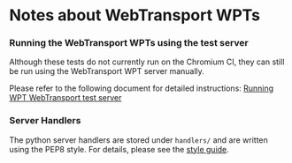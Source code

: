 # Notes about WebTransport WPTs

### Running the WebTransport WPTs using the test server
Although these tests do not currently run on the Chromium CI, they can still be
run using the WebTransport WPT server manually.

Please refer to the following document for detailed instructions:
[Running WPT WebTransport test server](https://docs.google.com/document/d/1OBoZTcC9vDoLTgv_5WUznRFrmwXP0Gprj7V9oOzH9cU/edit?usp=sharing)


### Server Handlers
The python server handlers are stored under `handlers/` and are written using the
PEP8 style.
For details, please see the [style guide](https://www.python.org/dev/peps/pep-0008/).
